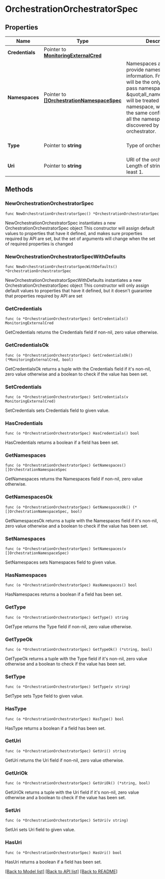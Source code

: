 # OrchestrationOrchestratorSpec

## Properties

Name | Type | Description | Notes
------------ | ------------- | ------------- | -------------
**Credentials** | Pointer to [**MonitoringExternalCred**](monitoringExternalCred.md) |  | [optional] 
**Namespaces** | Pointer to [**[]OrchestrationNamespaceSpec**](OrchestrationNamespaceSpec.md) | Namespaces are used to provide namespace specific information. From Rel-C this will be the only means to pass namespace information \&quot;all_namespaces\&quot; will be treated as a special namespace, which will apply the same configuration for all the namespaces discovered by the orchestrator. | [optional] 
**Type** | Pointer to **string** | Type of orchestrator. | [optional] [default to "vcenter"]
**Uri** | Pointer to **string** | URI of the orchestrator. Length of string should be at least 1. | [optional] 

## Methods

### NewOrchestrationOrchestratorSpec

`func NewOrchestrationOrchestratorSpec() *OrchestrationOrchestratorSpec`

NewOrchestrationOrchestratorSpec instantiates a new OrchestrationOrchestratorSpec object
This constructor will assign default values to properties that have it defined,
and makes sure properties required by API are set, but the set of arguments
will change when the set of required properties is changed

### NewOrchestrationOrchestratorSpecWithDefaults

`func NewOrchestrationOrchestratorSpecWithDefaults() *OrchestrationOrchestratorSpec`

NewOrchestrationOrchestratorSpecWithDefaults instantiates a new OrchestrationOrchestratorSpec object
This constructor will only assign default values to properties that have it defined,
but it doesn't guarantee that properties required by API are set

### GetCredentials

`func (o *OrchestrationOrchestratorSpec) GetCredentials() MonitoringExternalCred`

GetCredentials returns the Credentials field if non-nil, zero value otherwise.

### GetCredentialsOk

`func (o *OrchestrationOrchestratorSpec) GetCredentialsOk() (*MonitoringExternalCred, bool)`

GetCredentialsOk returns a tuple with the Credentials field if it's non-nil, zero value otherwise
and a boolean to check if the value has been set.

### SetCredentials

`func (o *OrchestrationOrchestratorSpec) SetCredentials(v MonitoringExternalCred)`

SetCredentials sets Credentials field to given value.

### HasCredentials

`func (o *OrchestrationOrchestratorSpec) HasCredentials() bool`

HasCredentials returns a boolean if a field has been set.

### GetNamespaces

`func (o *OrchestrationOrchestratorSpec) GetNamespaces() []OrchestrationNamespaceSpec`

GetNamespaces returns the Namespaces field if non-nil, zero value otherwise.

### GetNamespacesOk

`func (o *OrchestrationOrchestratorSpec) GetNamespacesOk() (*[]OrchestrationNamespaceSpec, bool)`

GetNamespacesOk returns a tuple with the Namespaces field if it's non-nil, zero value otherwise
and a boolean to check if the value has been set.

### SetNamespaces

`func (o *OrchestrationOrchestratorSpec) SetNamespaces(v []OrchestrationNamespaceSpec)`

SetNamespaces sets Namespaces field to given value.

### HasNamespaces

`func (o *OrchestrationOrchestratorSpec) HasNamespaces() bool`

HasNamespaces returns a boolean if a field has been set.

### GetType

`func (o *OrchestrationOrchestratorSpec) GetType() string`

GetType returns the Type field if non-nil, zero value otherwise.

### GetTypeOk

`func (o *OrchestrationOrchestratorSpec) GetTypeOk() (*string, bool)`

GetTypeOk returns a tuple with the Type field if it's non-nil, zero value otherwise
and a boolean to check if the value has been set.

### SetType

`func (o *OrchestrationOrchestratorSpec) SetType(v string)`

SetType sets Type field to given value.

### HasType

`func (o *OrchestrationOrchestratorSpec) HasType() bool`

HasType returns a boolean if a field has been set.

### GetUri

`func (o *OrchestrationOrchestratorSpec) GetUri() string`

GetUri returns the Uri field if non-nil, zero value otherwise.

### GetUriOk

`func (o *OrchestrationOrchestratorSpec) GetUriOk() (*string, bool)`

GetUriOk returns a tuple with the Uri field if it's non-nil, zero value otherwise
and a boolean to check if the value has been set.

### SetUri

`func (o *OrchestrationOrchestratorSpec) SetUri(v string)`

SetUri sets Uri field to given value.

### HasUri

`func (o *OrchestrationOrchestratorSpec) HasUri() bool`

HasUri returns a boolean if a field has been set.


[[Back to Model list]](../README.md#documentation-for-models) [[Back to API list]](../README.md#documentation-for-api-endpoints) [[Back to README]](../README.md)


